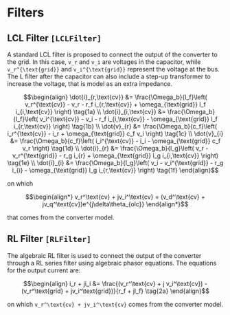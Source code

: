 # Filters

## LCL Filter ```[LCLFilter]```

A standard LCL filter is proposed to connect the output of the converter to the grid. In
this case, ``v_r`` and ``v_i`` are voltages in the capacitor, while ``v_r^{\text{grid}}``
and ``v_i^{\text{grid}}`` represent the voltage at the bus. The L filter after the capacitor
can also include a step-up transformer to increase the voltage, that is model as an extra
impedance.

```math
\begin{align}
    \dot{i}_{r,\text{cv}} &= \frac{\Omega_b}{l_f}\left( v_r^{\text{cv}} - v_r  - r_f i_{r,\text{cv}} + \omega_{\text{grid}} l_f i_{i,\text{cv}} \right) \tag{1a} \\
    \dot{i}_{i,\text{cv}} &= \frac{\Omega_b}{l_f}\left( v_i^{\text{cv}} - v_i  - r_f i_{i,\text{cv}} - \omega_{\text{grid}} l_f i_{r,\text{cv}} \right) \tag{1b} \\
    \dot{v}_{r} &=  \frac{\Omega_b}{c_f}\left( i_r^{\text{cv}} - i_r + \omega_{\text{grid}} c_f v_i \right) \tag{1c} \\
    \dot{v}_{i} &=  \frac{\Omega_b}{c_f}\left( i_i^{\text{cv}} - i_i - \omega_{\text{grid}} c_f v_r \right) \tag{1d} \\
    \dot{i}_{r} &= \frac{\Omega_b}{l_g}\left( v_r - v_r^{\text{grid}} - r_g i_{r} + \omega_{\text{grid}} l_g i_{i,\text{cv}} \right) \tag{1e} \\
    \dot{i}_{i} &= \frac{\Omega_b}{l_g}\left( v_i - v_i^{\text{grid}} - r_g i_{i} - \omega_{\text{grid}} l_g i_{r,\text{cv}} \right) \tag{1f}
\end{align}
```

on which

```math
\begin{align*}
v_r^\text{cv} + jv_i^\text{cv} = (v_d^\text{cv} + jv_q^\text{cv})e^{j\delta\theta_{olc}}
\end{align*}
```

that comes from the converter model.

## RL Filter ```[RLFilter]```

The algebraic RL filter is used to connect the output of the converter through a RL series filter using algebraic phasor equations. The equations for the output current are:

```math
\begin{align}
    i_r + ji_i &= \frac{(v_r^\text{cv} + j v_i^\text{cv}) - (v_r^\text{grid} + jv_i^\text{grid})}{r_f + jl_f} \tag{2a}
\end{align}
```

on which ``v_r^\text{cv} + jv_i^\text{cv}`` comes from the converter model.